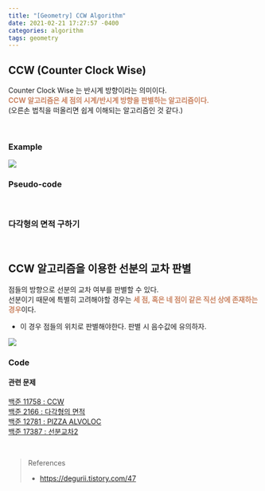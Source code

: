 ```yaml
---
title: "[Geometry] CCW Algorithm"
date: 2021-02-21 17:27:57 -0400
categories: algorithm
tags: geometry
---
```


## CCW (Counter Clock Wise)
Counter Clock Wise 는 반시계 방향이라는 의미이다.  
<span style="color:#ca8462">**CCW 알고리즘은 세 점의 시계/반시계 방향을 판별하는 알고리즘이다.**</span>  
(오른손 법칙을 떠올리면 쉽게 이해되는 알고리즘인 것 같다.)  

<br>

### Example
<img src="https://img1.daumcdn.net/thumb/R1280x0/?scode=mtistory2&fname=https%3A%2F%2Fblog.kakaocdn.net%2Fdn%2Fbp1Db4%2FbtqYvdOL2z8%2FZs8rzOfi5FCx9E5y0P09A1%2Fimg.jpg"/>

<br>

### Pseudo-code
<script src="https://gist.github.com/nahyeon-an/e031b1dc85a16cc808e2b713d27c0e63.js"></script>

<br>

### 다각형의 면적 구하기

<br>

## CCW 알고리즘을 이용한 선분의 교차 판별
점들의 방향으로 선분의 교차 여부를 판별할 수 있다.  
선분이기 때문에 특별히 고려해야할 경우는 <span style="color:#ca8462">**세 점, 혹은 네 점이 같은 직선 상에 존재하는 경우**</span>이다.  
- 이 경우 점들의 위치로 판별해야한다. 판별 시 음수값에 유의하자.  

<img src="https://img1.daumcdn.net/thumb/R1280x0/?scode=mtistory2&fname=https%3A%2F%2Fblog.kakaocdn.net%2Fdn%2Fp0C3E%2Fbtq3mw4FhHA%2FnJgGDXToqPDdKhOWYGX9k1%2Fimg.jpg"/>

<br>

### Code
<script src="https://gist.github.com/nahyeon-an/21d796760c9cde14c1549491be77e75d.js"></script>

#### 관련 문제
[백준 11758 : CCW](https://www.acmicpc.net/problem/11758)  
[백준 2166 : 다각형의 면적](https://www.acmicpc.net/problem/2166)  
[백준 12781 : PIZZA ALVOLOC](https://www.acmicpc.net/problem/12781)  
[백준 17387 : 선분교차2](https://www.acmicpc.net/problem/17387)  

<br>

> References
>   - https://degurii.tistory.com/47


<br>
<br>
<br>